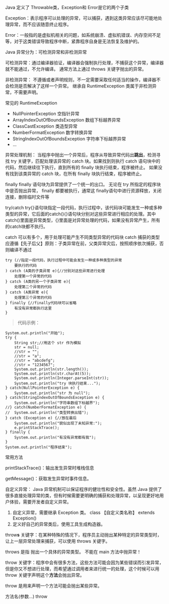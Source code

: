 Java 定义了 Throwable类，Exception和 Error是它的两个子类

Exception：表示程序可以处理的异常，可以捕获，遇到这类异常应该尽可能地处理异常，而不应该随意终止程序。

Error：一般指的是虚拟机相关的问题，如系统崩溃、虚拟机错误、内存空间不足等，对于这类错误导致程序中断，紧靠程序自身是无法恢复及维护的。

Java 异常分为：可检测异常和非检测异常

可检测异常：通过编译器验证，编译器会强制执行处理，不捕获这个异常，编译器就不能通过，不允许编译。
通常方法上通过 throws 关键字抛出的异常。

非检测异常：
不遵循或者声明规则，不一定需要采取任何适当的操作，编译器不会检测是否解决了这样一个异常。
继承自 RuntimeException 类属于非检测异常，不需要声明。

常见的 RuntimeException
- NullPointerException 空指针异常
- ArrayIndexOutOfBoundsException 数组下标越界异常
- ClassCastException 类造型异常
- NumberFormatException 数字转换异常
- StringIndexOutOfBoundsException 字符串下标越界异常
- ...


异常处理机制：
当程序中抛出一个异常后，程序从导致异常代码出**跳出**，检测寻找 try 关键字，匹配处理该异常的 catch 块。如果找到则执行 catch 语句块中的代码，然后继续往下执行，直到所有的 finally 块执行结束，程序被终止。
如果没有找到该类异常的 catch 块，在所有 finally 块执行结束，程序被终止。

finally
finally 语句块为异常提供了一个统一的出口。
无论在 try 所指定的程序块中是否抛出异常， finally 都要被执行，通常这 finally语句中进行资源释放，关闭连接，删除临时文件等


try/catch
try{}语句块指定一段代码，执行过程中，该代码块可能发生一种或多种类型的异常，它后面的catch(){}语句块分别对这些异常进行相应的处理。其中 catch()里面是异常类型，{}里面是对异常处理的代码，如果没有异常产生，所有的catch块都不执行。

catch 可以有多个，用于处理可能产生不同类型异常的代码块
catch 捕获的类型应遵循【先子后父】原则：子类异常在前，父类异常灾后，按照顺序依次捕获，否则编译不通过

	try (//指定一段代码，执行过程中可能会发生一种或多种类型的异常
		要执行的代码
	) catch (A类的子类异常 e){//分别对这些异常进行处理
		处理第一个异常的代码
	} catch (A类的另一个子类异常 e){
		处理第二个异常的代码
	} catch (A类异常 e){
		处理第三个异常的代码
	} finally {//finally代码块可以省略
		有没有异常都执行这里
	}

>代码示例：

	System.out.println("开始");
	try {
		String str;//用这个 str 作为模拟
		str = null;
		//str = "";
		//str = "a";
		//str = "abcdefg";
		//str = "1234567";
		System.out.println(str.length());
		System.out.println(str.charAt(5));
		System.out.println(Integer.parseInt(str));
		System.out.println("try 块执行结束...");
	} catch(NullPointerException e) {
		System.out.println("str 为 null");
	} catch(StringIndexOutOfBoundsException e) {
		System.out.println("字符串数组下标越界");
	//} catch(NumberFormatException e) {
	//	System.out.println("类型转换出错");
	} catch (Exception e) {//放在最后
		System.out.println("貌似出现了未知异常:");
		e.printStackTrace();
	} finally {
		System.out.println("有没有异常都有我");
	}
	System.out.println("程序结束");
	


常用方法

printStackTrace()：输出发生异常时堆栈信息

getMessage()：获取发生异常时事件信息。



自定义异常：
Java 异常机制可以保证程序的健壮性和安全性。虽然 Java 提供了很多直接处理异常的类，但有时候需要更明确的捕获和处理异常，以呈现更好地用户体验，需要开发者自定义异常。
1. 自定义异常，需要继承 Exception 类。
	class 【自定义类名称】 extends Exception()
2. 定义好自己的异常类后，使用工具生成构造器。



throw**s** 关键字：在某种特殊的情况下，程序员主动抛出某种特定的异常类型时，让上一层异常处理来捕获，可以使用 throws 关键字。

throws 是指 抛出一个具体的异常类型。
不能在 main 方法中抛异常！


throw 关键字：程序中会有很多方法，这些方法可能会因为某些错误而引发异常，但是你又不想进行处理，而希望通过调用者来进行统一的处理，这个时候可以用 throw 关键字声明这个**方法**会抛出异常。

throw 是用来声明一个方法可能会抛出某些异常。

方法名(参数...) throw